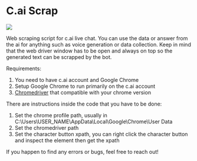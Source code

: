# C.ai Scrap

<img src="https://drive.google.com/uc?export=view&id=1pTLeFRXq9o86r8o7oND4ws8DdGn8TO2a">

Web scraping script for c.ai live chat. You can use the data or answer from the ai for anything such as voice generation or data collection. Keep in mind that the web driver window has to be open and always on top so the generated text can be scrapped by the bot.

Requirements:
1. You need to have c.ai account and Google Chrome
2. Setup Google Chrome to run primarily on the c.ai account
3. <a href="https://chromedriver.chromium.org/downloads">Chromedriver</a> that compatible with your chrome version

There are instructions inside the code that you have to be done:
1. Set the chrome profile path, usually in C:\\Users\\USER_NAME\\AppData\\Local\\Google\\Chrome\\User Data
2. Set the chromedriver path
3. Set the character button xpath, you can right click the character button and inspect the element then get the xpath

If you happen to find any errors or bugs, feel free to reach out!
